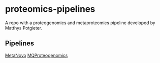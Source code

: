 # proteomics-pipelines
A repo with a proteogenomics and metaproteomics pipeline developed by Matthys Potgieter.

## Pipelines
[MetaNovo](MetaNovo.md)
[MQProteogenomics](MQProteogenomics.md)
